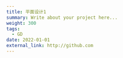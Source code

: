 ```yaml
---
title: 平面设计1
summary: Write about your project here...
weight: 300
tags:
  - GD
date: 2022-01-01
external_link: http://github.com
---
```

